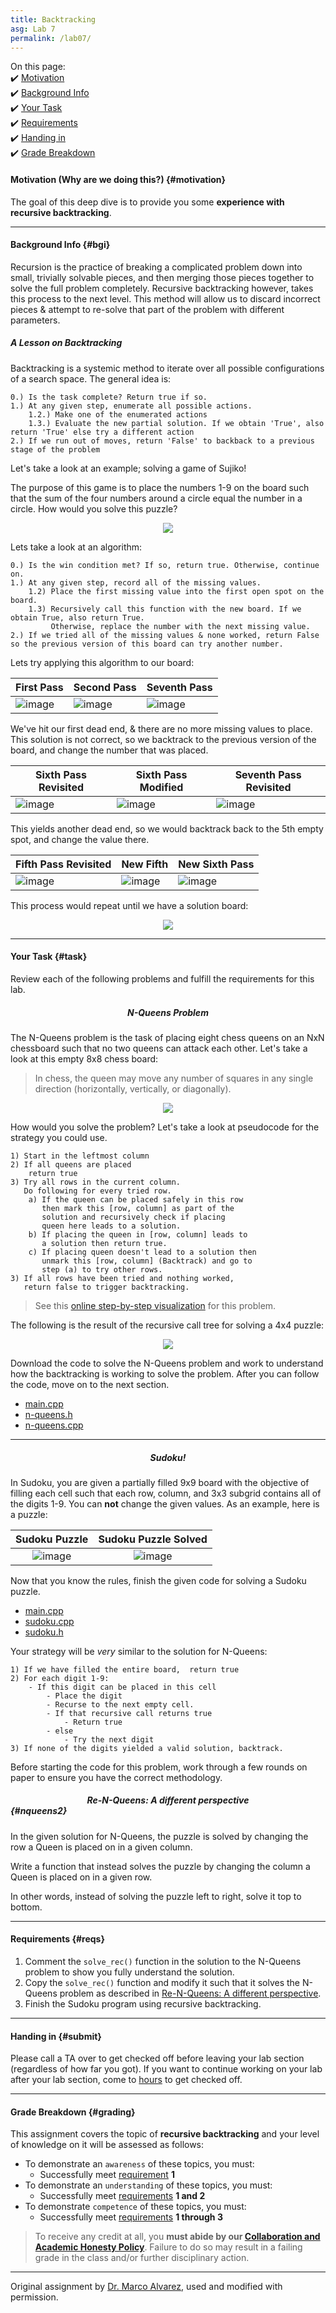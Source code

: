```yaml
---
title: Backtracking
asg: Lab 7
permalink: /lab07/
---
```


On this page:  
✔️ [Motivation](#motivation)  
✔️ [Background Info](#bgi)  
✔️ [Your Task](#task)  
✔️ [Requirements](#reqs)  
✔️ [Handing in](#submit)  
✔️ [Grade Breakdown](#grading)

#### Motivation (Why are we doing this?) {#motivation}
The goal of this deep dive is to provide you some **experience with recursive backtracking**.

---

#### Background Info {#bgi}

Recursion is the practice of breaking a complicated problem down into small, trivially solvable pieces, and then merging those pieces together to solve the full problem completely. Recursive backtracking however, takes this process to the next level. This method will allow us to discard incorrect pieces & attempt to re-solve that part of the problem with different parameters.

##### A Lesson on Backtracking

Backtracking is a systemic method to iterate over all possible configurations of a search space. The general idea is:

```
0.) Is the task complete? Return true if so.
1.) At any given step, enumerate all possible actions.
	1.2.) Make one of the enumerated actions
	1.3.) Evaluate the new partial solution. If we obtain 'True', also return 'True' else try a different action
2.) If we run out of moves, return 'False' to backback to a previous stage of the problem
```

Let's take a look at an example; solving a game of Sujiko! 

The purpose of this game is to place the numbers 1-9 on the board such that the sum of the four numbers around a circle equal the number in a circle. How would you solve this puzzle?

<p align="center">
  <img src="/labs/lab-07/images/sujiko/sujiko.png" />
</p>


Lets take a look at an algorithm:

```
0.) Is the win condition met? If so, return true. Otherwise, continue on.
1.) At any given step, record all of the missing values.
	1.2) Place the first missing value into the first open spot on the board.
	1.3) Recursively call this function with the new board. If we obtain True, also return True. 
	     Otherwise, replace the number with the next missing value.
2.) If we tried all of the missing values & none worked, return False so the previous version of this board can try another number.
```

Lets try applying this algorithm to our board:

| First Pass | Second Pass | Seventh Pass |
| --- | --- | --- |
| ![image](/labs/lab-07/images/sujiko/first_pass.png) | ![image](/labs/lab-07/images/sujiko/second_pass.png) | ![image](/labs/lab-07/images/sujiko/seventh_pass.png) |

We've hit our first dead end, & there are no more missing values to place. This solution is not correct, so we backtrack to the previous version of the board, and change the number that was placed.

| Sixth Pass Revisited | Sixth Pass Modified | Seventh Pass Revisited |
| --- | --- | --- |
| ![image](/labs/lab-07/images/sujiko/sixth_pass_revisited.png) | ![image](/labs/lab-07/images/sujiko/sixth_pass_modified.png) | ![image](/labs/lab-07/images/sujiko/new_seventh_pass.png) |

This yields another dead end, so we would backtrack back to the 5th empty spot, and change the value there.

| Fifth Pass Revisited | New Fifth   | New Sixth Pass |
| --- | --- | --- |
| ![image](/labs/lab-07/images/sujiko/fifth_pass_revisited.png) | ![image](/labs/lab-07/images/sujiko/new_fifth_pass.png) | ![image](/labs/lab-07/images/sujiko/new_sixth_pass.png) |

This process would repeat until we have a solution board:

<p align="center">
  <img src="/labs/lab-07/images/sujiko/sujiko_solved.png" />
</p>

---

#### Your Task {#task}

Review each of the following problems and fulfill the requirements for this lab.

##### <center>N-Queens Problem</center>

The N-Queens problem is the task of placing eight chess queens on an NxN chessboard such that no two queens can attack each other. Let's take a look at this empty 8x8 chess board:

> In chess, the queen may move any number of squares in any single direction (horizontally, vertically, or diagonally).

<p align="center">
  <img src="/labs/lab-07/images/chessboard.png" />
</p>

How would you solve the problem? Let's take a look at pseudocode for the strategy you could use.

```
1) Start in the leftmost column
2) If all queens are placed
    return true
3) Try all rows in the current column. 
   Do following for every tried row.
    a) If the queen can be placed safely in this row 
       then mark this [row, column] as part of the 
       solution and recursively check if placing
       queen here leads to a solution.
    b) If placing the queen in [row, column] leads to
       a solution then return true.
    c) If placing queen doesn't lead to a solution then
       unmark this [row, column] (Backtrack) and go to 
       step (a) to try other rows.
3) If all rows have been tried and nothing worked,
   return false to trigger backtracking.
```

> See this [online step-by-step visualization](https://www.cs.usfca.edu/~galles/visualization/RecQueens.html) for this problem.

The following is the result of the recursive call tree for solving a 4x4 puzzle:

<p align="center">
  <img src="/labs/lab-07/images/n-queens-4x4-solved.png" />
</p>

Download the code to solve the N-Queens problem and work to understand how the backtracking is working to solve the problem. After you can follow the code, move on to the next section.

- [main.cpp](/labs/lab-07/N-Queens/main.cpp)
- [n-queens.h](/labs/lab-07/N-Queens/n-queens.h)
- [n-queens.cpp](/labs/lab-07/N-Queens/n-queens.cpp)

---

##### <center>Sudoku!</center>

In Sudoku, you are given a partially filled 9x9 board with the objective of filling each cell such that each row, column, and 3x3 subgrid contains all of the digits 1-9. You can **not** change the given values. As an example, here is a puzzle:
	

|              Sudoku Puzzle               |              Sudoku Puzzle Solved               |
| :--------------------------------------: | :---------------------------------------------: |
| ![image](/labs/lab-07/images/sudoku_puzzle.png) | ![image](/labs/lab-07/images/sudoku_puzzle_solved.png) |

Now that you know the rules, finish the given code for solving a Sudoku puzzle.

- [main.cpp](/labs/lab-07/Sudoku/main.cpp)
- [sudoku.cpp](/labs/lab-07/Sudoku/sudoku.cpp)
- [sudoku.h](/labs/lab-07/Sudoku/sudoku.h)

Your strategy will be *very* similar to the solution for N-Queens:

```
1) If we have filled the entire board,  return true
2) For each digit 1-9:
	- If this digit can be placed in this cell
		- Place the digit
        - Recurse to the next empty cell.
        - If that recursive call returns true
            - Return true
        - else
            - Try the next digit
3) If none of the digits yielded a valid solution, backtrack.
```

Before starting the code for this problem, work through a few rounds on paper to ensure you have the correct methodology.

##### <center>Re-N-Queens: A different perspective </center> {#nqueens2}

In the given solution for N-Queens, the puzzle is solved by changing the row a Queen is placed on in a given column.

Write a function that instead solves the puzzle by changing the column a Queen is placed on in a given row.

In other words, instead of solving the puzzle left to right, solve it top to bottom.

---

#### Requirements {#reqs}  

1. Comment the ```solve_rec()``` function in the solution to the N-Queens problem to show you fully understand the solution.
2. Copy the ```solve_rec()``` function and modify it such that it solves the N-Queens problem as described in [Re-N-Queens: A different perspective](#nqueens2).
3. Finish the Sudoku program using recursive backtracking.

---

#### Handing in {#submit}
Please call a TA over to get checked off before leaving your lab section (regardless of how far you got). If you want to continue working on your lab after your lab section, come to [hours](/staff#sched) to get checked off.

---

#### Grade Breakdown {#grading}
This assignment covers the topic of **recursive backtracking** and your level of knowledge on it will be assessed as follows: 
- To demonstrate an `awareness` of these topics, you must:
    - Successfully meet [requirement](#reqs) **1**
- To demonstrate an `understanding` of these topics, you must:
    - Successfully meet [requirements](#reqs) **1 and 2**
- To demonstrate `competence` of these topics, you must:
    - Successfully meet [requirements](#reqs) **1 through 3**

> To receive any credit at all, you **must abide by our [Collaboration and Academic Honesty Policy](/policies/#integrity)**. Failure to do so may result in a failing grade in the class and/or further disciplinary action.

---

Original assignment by [Dr. Marco Alvarez](https:/homepage.cs.uri.edu/~malvarez/), used and modified with permission.
